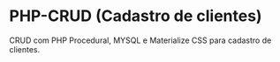 # PHP-CRUD (Cadastro de clientes)

CRUD com PHP Procedural, MYSQL e Materialize CSS para cadastro de clientes.
